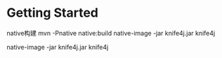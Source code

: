 # Getting Started

native构建
mvn -Pnative native:build
native-image  -jar knife4j.jar knife4j

native-image   -jar knife4j.jar knife4j